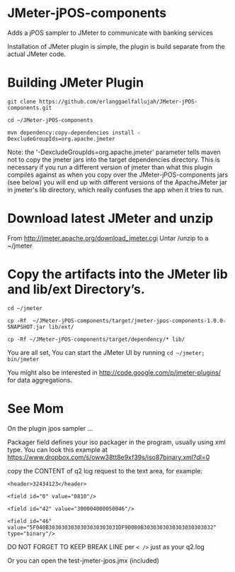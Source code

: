JMeter-jPOS-components
======================

Adds a jPOS sampler to JMeter to communicate with banking services

Installation of JMeter plugin is simple, the plugin is build separate from the actual JMeter code.
# Building JMeter Plugin
`git clone https://github.com/erlanggaelfallujah/JMeter-jPOS-components.git`

`cd ~/JMeter-jPOS-components`

`mvn dependency:copy-dependencies install -DexcludeGroupIds=org.apache.jmeter`

Note: the '-DexcludeGroupIds=org.apache.jmeter' parameter tells maven not to copy the jmeter jars into the target dependencies directory. This is necessary if you run a different version of jmeter than what this plugin compiles against as when you copy over the JMeter-jPOS-components jars (see below) you will end up with different versions of the ApacheJMeter jar in jmeter's lib directory, which really confuses the app when it tries to run. 

# Download latest JMeter and unzip
From http://jmeter.apache.org/download_jmeter.cgi
Untar /unzip to a ~/jmeter

# Copy the artifacts into the JMeter lib and lib/ext Directory’s.
`cd ~/jmeter`

`cp -Rf  ~/JMeter-jPOS-components/target/jmeter-jpos-components-1.0.0-SNAPSHOT.jar lib/ext/`

`cp -Rf ~/JMeter-jPOS-components/target/dependency/* lib/`

You are all set, You can start the JMeter UI by running 
`cd ~/jmeter; bin/jmeter`

You might also be interested in http://code.google.com/p/jmeter-plugins/ for data aggregations.

# See Mom

On the plugin jpos sampler ...

Packager field defines your iso packager in the program, usually using xml type. You can look this example at https://www.dropbox.com/s/oww38tt8e9xf39s/iso87binary.xml?dl=0

copy the CONTENT of q2 log request to the text area, for example:

`<header>32434123</header>`

`<field id="0" value="0810"/>`

`<field id="42" value="300004000050046"/>`

`<field id="46" value="5F040B3030303030303030303031DF90080B3030303030303030303032" type="binary"/>`

DO NOT FORGET TO KEEP BREAK LINE per `< />` just as your q2.log

Or you can open the test-jmeter-jpos.jmx (included)



